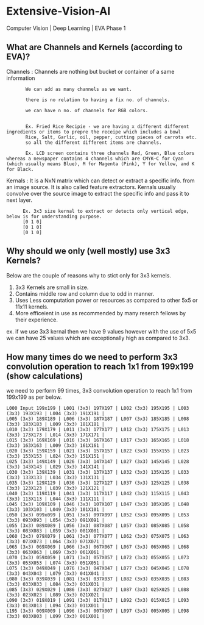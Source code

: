 # Extensive-Vision-AI
Computer Vision | Deep Learning | EVA Phase 1

## What are Channels and Kernels (according to EVA)?
Channels : Channels are nothing but bucket or container of a same information

           We can add as many channels as we want.
           
           there is no relation to having a fix no. of channels.
           
           we can have n no. of channels for RGB colors.
           
           
           Ex. Fried Rice Recipie - we are having x different different ingredients or items to prepre the receipe which includes a bowl
           Rice, Salt, Garlic, oil, pepper, cutting pieces of carrots etc.
           so all the different different items are channels.
           
           Ex. LCD screen contains three channels Red, Green, Blue colors whereas a newspaper contains 4 channels which are CMYK—C for Cyan            (which usually means Blue), M for Magenta (Pink), Y for Yellow, and K for Black.
           

Kernals : It is a NxN matrix which can detect or extract a specific info. from an image source.
          It is also called feature extractors. Kernals usually convolve over the source image to extract the specific info and pass it to           next layer.
          
          Ex. 3x3 size kernal to extract or detects only vertical edge, below is for understanding purpose.
          [0 1 0]
          [0 1 0]
          [0 1 0]
          
          

## Why should we only (well mostly) use 3x3 Kernels?
Below are the couple of reasons why to stict only for 3x3 kernels.
1. 3x3 Kernels are small in size.
2. Contains middle row and column due to odd in manner.
3. Uses Less computation power or resources as compared to other 5x5 or 11x11 kernels.
4. More efficeient in use as recommended by many reserch fellows by their experience.

ex. if we use 3x3 kernal then we have 9 values however with the use of 5x5 we can have 25 values which are exceptionally high as compared to 3x3.



## How many times do we need to perform 3x3 convolution operation to reach 1x1 from 199x199 (show calculations)

we need to perform 99 times, 3x3 convolution operation to reach 1x1 from 199x199 as per below.

```
L000 Input 199x199 | L001 (3x3) 197X197 | L002 (3x3) 195X195 | L003 (3x3) 193X193 | L004 (3x3) 191X191 |
L005 (3x3) 189X189 | L006 (3x3) 187X187 | L007 (3x3) 185X185 | L008 (3x3) 183X183 | L009 (3x3) 181X181 |
L010 (3x3) 179X179 | L011 (3x3) 177X177 | L012 (3x3) 175X175 | L013 (3x3) 173X173 | L014 (3x3) 171X171 |
L015 (3x3) 169X169 | L016 (3x3) 167X167 | L017 (3x3) 165X165 | L018 (3x3) 163X163 | L009 (3x3) 161X161 |
L020 (3x3) 159X159 | L021 (3x3) 157X157 | L022 (3x3) 155X155 | L023 (3x3) 153X153 | L024 (3x3) 151X151 |
L025 (3x3) 149X149 | L026 (3x3) 147X147 | L027 (3x3) 145X145 | L028 (3x3) 143X143 | L029 (3x3) 141X141 |
L030 (3x3) 139X139 | L031 (3x3) 137X137 | L032 (3x3) 135X135 | L033 (3x3) 133X133 | L034 (3x3) 131X131 |
L035 (3x3) 129X129 | L036 (3x3) 127X127 | L037 (3x3) 125X125 | L038 (3x3) 123X123 | L039 (3x3) 121X121 |
L040 (3x3) 119X119 | L041 (3x3) 117X117 | L042 (3x3) 115X115 | L043 (3x3) 113X113 | L044 (3x3) 111X111 |
L045 (3x3) 109X109 | L046 (3x3) 107X107 | L047 (3x3) 105X105 | L048 (3x3) 103X103 | L049 (3x3) 101X101 |
L050 (3x3) 099x099 | L051 (3x3) 097X097 | L052 (3x3) 095X095 | L053 (3x3) 093X093 | L054 (3x3) 091X091 |
L055 (3x3) 089X089 | L056 (3x3) 087X087 | L057 (3x3) 085X085 | L058 (3x3) 083X083 | L059 (3x3) 081X081 |
L060 (3x3) 079X079 | L061 (3x3) 077X077 | L062 (3x3) 075X075 | L063 (3x3) 073X073 | L064 (3x3) 071X071 |
L065 (3x3) 069X069 | L066 (3x3) 067X067 | L067 (3x3) 065X065 | L068 (3x3) 063X063 | L069 (3x3) 061X061 |
L070 (3x3) 059X059 | L071 (3x3) 057X057 | L072 (3x3) 055X055 | L073 (3x3) 053X053 | L074 (3x3) 051X051 |
L075 (3x3) 049X049 | L076 (3x3) 047X047 | L077 (3x3) 045X045 | L078 (3x3) 043X043 | L079 (3x3) 041X041 |
L080 (3x3) 039X039 | L081 (3x3) 037X037 | L082 (3x3) 035X035 | L083 (3x3) 033X033 | L084 (3x3) 031X031 |
L085 (3x3) 029X029 | L086 (3x3) 027X027 | L087 (3x3) 025X025 | L088 (3x3) 023X023 | L089 (3x3) 021X021 |
L090 (3x3) 019X019 | L091 (3x3) 017X017 | L092 (3x3) 015X015 | L093 (3x3) 013X013 | L094 (3x3) 011X011 |
L195 (3x3) 009X009 | L096 (3x3) 007X007 | L097 (3x3) 005X005 | L098 (3x3) 003X003 | L099 (3x3) 001X001 |

```

